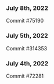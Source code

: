 ### July 8th, 2022

Commit #75190

### July 5th, 2022

Commit #314353


### July 4th, 2022

Commit #72281
